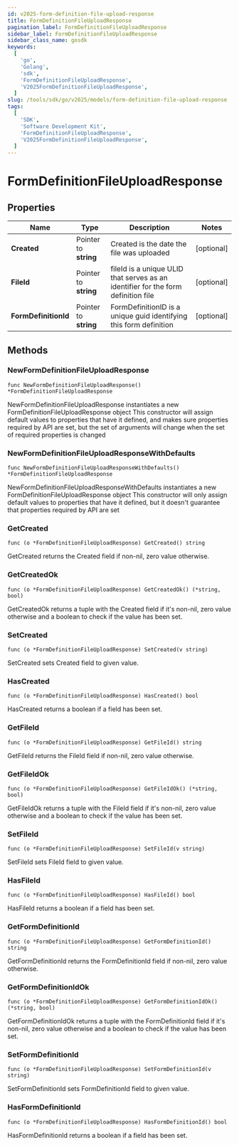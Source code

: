 ```yaml
---
id: v2025-form-definition-file-upload-response
title: FormDefinitionFileUploadResponse
pagination_label: FormDefinitionFileUploadResponse
sidebar_label: FormDefinitionFileUploadResponse
sidebar_class_name: gosdk
keywords:
  [
    'go',
    'Golang',
    'sdk',
    'FormDefinitionFileUploadResponse',
    'V2025FormDefinitionFileUploadResponse',
  ]
slug: /tools/sdk/go/v2025/models/form-definition-file-upload-response
tags:
  [
    'SDK',
    'Software Development Kit',
    'FormDefinitionFileUploadResponse',
    'V2025FormDefinitionFileUploadResponse',
  ]
---
```


# FormDefinitionFileUploadResponse

## Properties

| Name | Type | Description | Notes |
| --- | --- | --- | --- |
| **Created** | Pointer to **string** | Created is the date the file was uploaded | [optional] |
| **FileId** | Pointer to **string** | fileId is a unique ULID that serves as an identifier for the form definition file | [optional] |
| **FormDefinitionId** | Pointer to **string** | FormDefinitionID is a unique guid identifying this form definition | [optional] |

## Methods

### NewFormDefinitionFileUploadResponse

`func NewFormDefinitionFileUploadResponse() *FormDefinitionFileUploadResponse`

NewFormDefinitionFileUploadResponse instantiates a new FormDefinitionFileUploadResponse object This constructor will assign default values to properties that have it defined, and makes sure properties required by API are set, but the set of arguments will change when the set of required properties is changed

### NewFormDefinitionFileUploadResponseWithDefaults

`func NewFormDefinitionFileUploadResponseWithDefaults() *FormDefinitionFileUploadResponse`

NewFormDefinitionFileUploadResponseWithDefaults instantiates a new FormDefinitionFileUploadResponse object This constructor will only assign default values to properties that have it defined, but it doesn't guarantee that properties required by API are set

### GetCreated

`func (o *FormDefinitionFileUploadResponse) GetCreated() string`

GetCreated returns the Created field if non-nil, zero value otherwise.

### GetCreatedOk

`func (o *FormDefinitionFileUploadResponse) GetCreatedOk() (*string, bool)`

GetCreatedOk returns a tuple with the Created field if it's non-nil, zero value otherwise and a boolean to check if the value has been set.

### SetCreated

`func (o *FormDefinitionFileUploadResponse) SetCreated(v string)`

SetCreated sets Created field to given value.

### HasCreated

`func (o *FormDefinitionFileUploadResponse) HasCreated() bool`

HasCreated returns a boolean if a field has been set.

### GetFileId

`func (o *FormDefinitionFileUploadResponse) GetFileId() string`

GetFileId returns the FileId field if non-nil, zero value otherwise.

### GetFileIdOk

`func (o *FormDefinitionFileUploadResponse) GetFileIdOk() (*string, bool)`

GetFileIdOk returns a tuple with the FileId field if it's non-nil, zero value otherwise and a boolean to check if the value has been set.

### SetFileId

`func (o *FormDefinitionFileUploadResponse) SetFileId(v string)`

SetFileId sets FileId field to given value.

### HasFileId

`func (o *FormDefinitionFileUploadResponse) HasFileId() bool`

HasFileId returns a boolean if a field has been set.

### GetFormDefinitionId

`func (o *FormDefinitionFileUploadResponse) GetFormDefinitionId() string`

GetFormDefinitionId returns the FormDefinitionId field if non-nil, zero value otherwise.

### GetFormDefinitionIdOk

`func (o *FormDefinitionFileUploadResponse) GetFormDefinitionIdOk() (*string, bool)`

GetFormDefinitionIdOk returns a tuple with the FormDefinitionId field if it's non-nil, zero value otherwise and a boolean to check if the value has been set.

### SetFormDefinitionId

`func (o *FormDefinitionFileUploadResponse) SetFormDefinitionId(v string)`

SetFormDefinitionId sets FormDefinitionId field to given value.

### HasFormDefinitionId

`func (o *FormDefinitionFileUploadResponse) HasFormDefinitionId() bool`

HasFormDefinitionId returns a boolean if a field has been set.
